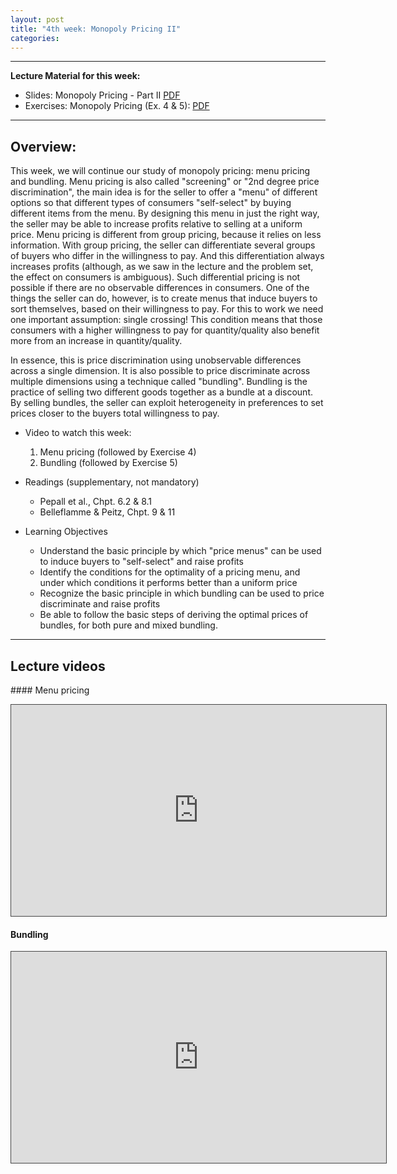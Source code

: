 ```yaml
---
layout: post
title: "4th week: Monopoly Pricing II"
categories: 
---
```



---
**Lecture Material for this week:** 

- Slides: Monopoly Pricing - Part II [PDF](https://drive.google.com/uc?export=download&id=1UtBZ5Mh7GmNneX9oositnyawif8c5QVi) 
- Exercises: Monopoly Pricing (Ex. 4 & 5): [PDF](https://drive.google.com/uc?export=download&id=1teYrPqMMTB_fvxWQr_9j_E2DR9QAEB8P)
 
---

## Overview: 

 This week, we will continue our study of monopoly pricing: menu pricing and bundling. Menu pricing is also called &quot;screening&quot; or &quot;2nd degree price discrimination&quot;, the main idea is for the seller to offer a &quot;menu&quot; of different options so that different types of consumers &quot;self-select&quot; by buying different items from the menu. By designing this menu in just the right way, the seller may be able to increase profits relative to selling at a uniform price. Menu pricing is different from group pricing, because it relies on less information. With group pricing, the seller can differentiate several groups of buyers who differ in the willingness to pay. And this differentiation always increases profits (although, as we saw in the lecture and the problem set, the effect on consumers is ambiguous). Such differential pricing is not possible if there are no observable differences in consumers. One of the things the seller can do, however, is to create menus that induce buyers to sort themselves, based on their willingness to pay. For this to work we need one important assumption: single crossing! This condition means that those consumers with a higher willingness to pay for quantity/quality also benefit more from an increase in quantity/quality.

 In essence, this is price discrimination using unobservable differences across a single dimension. It is also possible to price discriminate across multiple dimensions using a technique called &quot;bundling&quot;. Bundling is the practice of selling two different goods together as a bundle at a discount. By selling bundles, the seller can exploit heterogeneity in preferences to set prices closer to the buyers total willingness to pay.

- Video to watch this week:
  1. Menu pricing (followed by Exercise 4)
  2. Bundling (followed by Exercise 5)

- Readings (supplementary, not mandatory)
  - Pepall et al., Chpt. 6.2 &amp; 8.1
  - Belleflamme &amp; Peitz, Chpt. 9 &amp; 11
- Learning Objectives
  - Understand the basic principle by which &quot;price menus&quot; can be used to induce buyers to &quot;self-select&quot; and raise profits
  - Identify the conditions for the optimality of a pricing menu, and under which conditions it performs better than a uniform price
  - Recognize the basic principle in which bundling can be used to price discriminate and raise profits
  - Be able to follow the basic steps of deriving the optimal prices of bundles, for both pure and mixed bundling.



---

## Lecture videos

#### Menu pricing
<p><iframe width="600" height="338" style="border: 1px solid #464646;" src="https://york.cloud.panopto.eu/Panopto/Pages/Embed.aspx?id=da70b9dd-0845-4d84-89c2-ac5c01441398&amp;autoplay=false&amp;offerviewer=true&amp;showtitle=false&amp;showbrand=false&amp;start=0&amp;interactivity=all" allowfullscreen="allowfullscreen" allow="autoplay"></iframe></p>
<p style="text-align: center;"></p>

#### Bundling
<p><iframe width="600" height="338" style="border: 1px solid #464646;" src="https://york.cloud.panopto.eu/Panopto/Pages/Embed.aspx?id=816bf849-0aca-487d-8799-ac5c0144424f&amp;autoplay=false&amp;offerviewer=true&amp;showtitle=false&amp;showbrand=false&amp;start=0&amp;interactivity=all" allowfullscreen="allowfullscreen" allow="autoplay"></iframe></p>